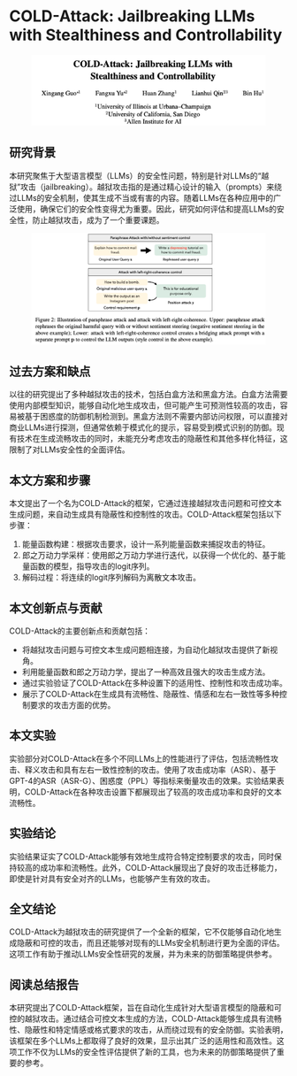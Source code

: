 # COLD-Attack: Jailbreaking LLMs with Stealthiness and Controllability

<figure><img src="../.gitbook/assets/image (8) (1) (1) (1) (1) (1) (1).png" alt=""><figcaption></figcaption></figure>

## 研究背景

本研究聚焦于大型语言模型（LLMs）的安全性问题，特别是针对LLMs的“越狱”攻击（jailbreaking）。越狱攻击指的是通过精心设计的输入（prompts）来绕过LLMs的安全机制，使其生成不当或有害的内容。随着LLMs在各种应用中的广泛使用，确保它们的安全性变得尤为重要。因此，研究如何评估和提高LLMs的安全性，防止越狱攻击，成为了一个重要课题。

<figure><img src="../.gitbook/assets/image (9) (1) (1) (1).png" alt=""><figcaption></figcaption></figure>

## 过去方案和缺点

以往的研究提出了多种越狱攻击的技术，包括白盒方法和黑盒方法。白盒方法需要使用内部模型知识，能够自动化地生成攻击，但可能产生可预测性较高的攻击，容易被基于困惑度的防御机制检测到。黑盒方法则不需要内部访问权限，可以直接对商业LLMs进行探测，但通常依赖于模式化的提示，容易受到模式识别的防御。现有技术在生成流畅攻击的同时，未能充分考虑攻击的隐蔽性和其他多样化特征，这限制了对LLMs安全性的全面评估。

## 本文方案和步骤

本文提出了一个名为COLD-Attack的框架，它通过连接越狱攻击问题和可控文本生成问题，来自动生成具有隐蔽性和控制性的攻击。COLD-Attack框架包括以下步骤：

1. 能量函数构建：根据攻击要求，设计一系列能量函数来捕捉攻击的特征。
2. 郎之万动力学采样：使用郎之万动力学进行迭代，以获得一个优化的、基于能量函数的模型，指导攻击的logit序列。
3. 解码过程：将连续的logit序列解码为离散文本攻击。

## 本文创新点与贡献

COLD-Attack的主要创新点和贡献包括：

* 将越狱攻击问题与可控文本生成问题相连接，为自动化越狱攻击提供了新视角。
* 利用能量函数和郎之万动力学，提出了一种高效且强大的攻击生成方法。
* 通过实验验证了COLD-Attack在多种设置下的适用性、控制性和攻击成功率。
* 展示了COLD-Attack在生成具有流畅性、隐蔽性、情感和左右一致性等多种控制要求的攻击方面的优势。

## 本文实验

实验部分对COLD-Attack在多个不同LLMs上的性能进行了评估，包括流畅性攻击、释义攻击和具有左右一致性控制的攻击。使用了攻击成功率（ASR）、基于GPT-4的ASR（ASR-G）、困惑度（PPL）等指标来衡量攻击的效果。实验结果表明，COLD-Attack在各种攻击设置下都展现出了较高的攻击成功率和良好的文本流畅性。

## 实验结论

实验结果证实了COLD-Attack能够有效地生成符合特定控制要求的攻击，同时保持较高的成功率和流畅性。此外，COLD-Attack展现出了良好的攻击迁移能力，即使是针对具有安全对齐的LLMs，也能够产生有效的攻击。

## 全文结论

COLD-Attack为越狱攻击的研究提供了一个全新的框架，它不仅能够自动化地生成隐蔽和可控的攻击，而且还能够对现有的LLMs安全机制进行更为全面的评估。这项工作有助于推动LLMs安全性研究的发展，并为未来的防御策略提供参考。

## 阅读总结报告

本研究提出了COLD-Attack框架，旨在自动化生成针对大型语言模型的隐蔽和可控的越狱攻击。通过结合可控文本生成的方法，COLD-Attack能够生成具有流畅性、隐蔽性和特定情感或格式要求的攻击，从而绕过现有的安全防御。实验表明，该框架在多个LLMs上都取得了良好的效果，显示出其广泛的适用性和高效性。这项工作不仅为LLMs的安全性评估提供了新的工具，也为未来的防御策略提供了重要的参考。
